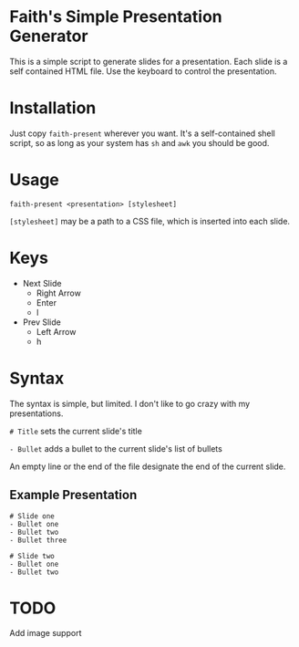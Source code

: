 # Faith's Simple Presentation Generator

This is a simple script to generate slides for a presentation. Each slide is a
self contained HTML file. Use the keyboard to control the presentation.

# Installation

Just copy `faith-present` wherever you want. It's a self-contained shell
script, so as long as your system has `sh` and `awk` you should be good.

# Usage

`faith-present <presentation> [stylesheet]`

`[stylesheet]` may be a path to a CSS file, which is inserted into each slide.

# Keys

  - Next Slide
    - Right Arrow
    - Enter
    - l
  - Prev Slide
    - Left Arrow
    - h

# Syntax

The syntax is simple, but limited. I don't like to go crazy with my
presentations.

`# Title` sets the current slide's title

`- Bullet` adds a bullet to the current slide's list of bullets

An empty line or the end of the file designate the end of the current slide.

## Example Presentation

```
# Slide one
- Bullet one
- Bullet two
- Bullet three

# Slide two
- Bullet one
- Bullet two
```

# TODO

Add image support

